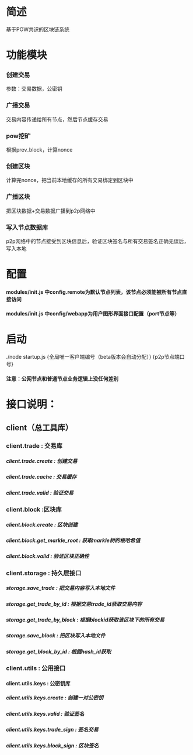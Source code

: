 # 简述
基于POW共识的区块链系统

# 功能模块
### 创建交易
参数：交易数据，公密钥
### 广播交易
交易内容传递给所有节点，然后节点缓存交易
### pow挖矿
根据prev_block，计算nonce
### 创建区块
计算完nonce，把当前本地缓存的所有交易绑定到区块中
### 广播区块
把区块数据+交易数据广播到p2p网络中
### 写入节点数据库
p2p网络中的节点接受到区块信息后，验证区块签名与所有交易签名正确无误后，写入本地

# 配置
#### modules/init.js 中config.remote为默认节点列表，该节点必须能被所有节点直接访问
#### modules/init.js 中config/webapp为用户图形界面接口配置（port节点等）

# 启动
./node startup.js {全局唯一客户端编号（beta版本会自动分配）} {p2p节点端口号}

#### 注意：公网节点和普通节点业务逻辑上没任何差别

# 接口说明：
## client（总工具库）
### client.trade : 交易库
##### client.trade.create : 创建交易

##### client.trade.cache : 交易缓存
##### client.trade.valid : 验证交易

### client.block :区块库
##### client.block.create : 区块创建
##### client.block.get_markle_root : 获取markle树的根哈希值
##### client.block.valid : 验证区块正确性

### client.storage : 持久层接口
##### storage.save_trade : 把交易内容写入本地文件
##### storage.get_trade_by_id : 根据交易trade_id获取交易内容
##### storage.get_trade_by_block : 根据blockid获取该区块下的所有交易
##### storage.save_block : 把区块写入本地文件
##### storage.get_block_by_id : 根据hash_id获取

### client.utils : 公用接口
#### client.utils.keys : 公密钥库
##### client.utils.keys.create : 创建一对公密钥
##### client.utils.keys.valid : 验证签名
##### client.utils.keys.trade_sign : 签名交易
##### client.utils.keys.block_sign : 区块签名
